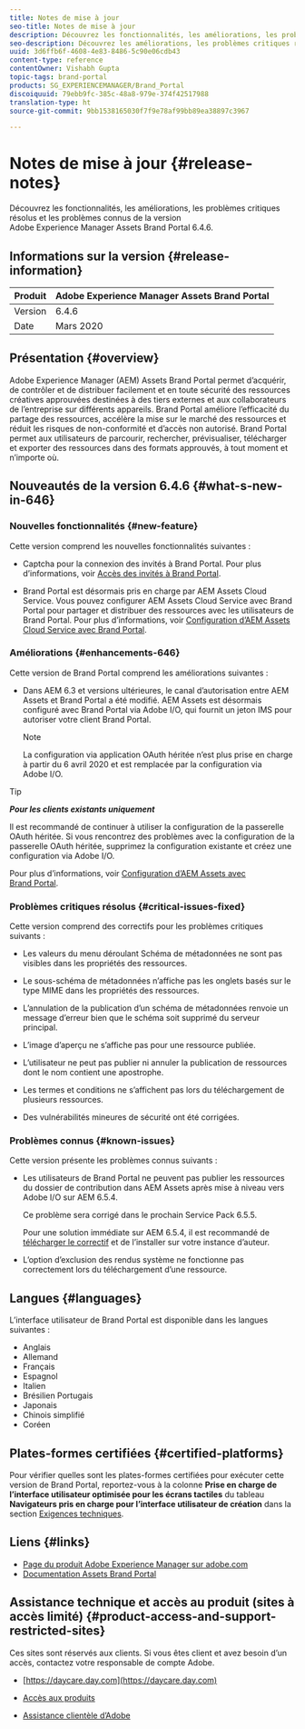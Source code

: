 ```yaml
---
title: Notes de mise à jour
seo-title: Notes de mise à jour
description: Découvrez les fonctionnalités, les améliorations, les problèmes critiques résolus et les problèmes connus de la version Adobe Experience Manager Assets Brand Portal 6.4.6.
seo-description: Découvrez les améliorations, les problèmes critiques résolus et les problèmes connus de la version Adobe Experience Manager Assets Brand Portal 6.4.6.
uuid: 3d6ffb6f-4608-4e83-8486-5c90e06cdb43
content-type: reference
contentOwner: Vishabh Gupta
topic-tags: brand-portal
products: SG_EXPERIENCEMANAGER/Brand_Portal
discoiquuid: 79ebb9fc-385c-48a8-979e-374f42517988
translation-type: ht
source-git-commit: 9bb1538165030f7f9e78af99bb89ea38897c3967

---
```



# Notes de mise à jour {#release-notes}

Découvrez les fonctionnalités, les améliorations, les problèmes critiques résolus et les problèmes connus de la version Adobe Experience Manager Assets Brand Portal 6.4.6.

## Informations sur la version {#release-information}

| Produit | Adobe Experience Manager Assets Brand Portal |
|---|---|
| Version | 6.4.6 |
| Date | Mars 2020 |

## Présentation {#overview}

Adobe Experience Manager (AEM) Assets Brand Portal permet d’acquérir, de contrôler et de distribuer facilement et en toute sécurité des ressources créatives approuvées destinées à des tiers externes et aux collaborateurs de l’entreprise sur différents appareils. Brand Portal améliore l’efficacité du partage des ressources, accélère la mise sur le marché des ressources et réduit les risques de non-conformité et d’accès non autorisé. Brand Portal permet aux utilisateurs de parcourir, rechercher, prévisualiser, télécharger et exporter des ressources dans des formats approuvés, à tout moment et n’importe où.

## Nouveautés de la version 6.4.6 {#what-s-new-in-646}

### Nouvelles fonctionnalités {#new-feature}

Cette version comprend les nouvelles fonctionnalités suivantes :

* Captcha pour la connexion des invités à Brand Portal. Pour plus d’informations, voir [Accès des invités à Brand Portal](../using/guest-access.md).

* Brand Portal est désormais pris en charge par AEM Assets Cloud Service. Vous pouvez configurer AEM Assets Cloud Service avec Brand Portal pour partager et distribuer des ressources avec les utilisateurs de Brand Portal.
Pour plus d’informations, voir [Configuration d’AEM Assets Cloud Service avec Brand Portal](https://docs.adobe.com/content/help/fr-FR/experience-manager-cloud-service/assets/brand-portal/configure-aem-assets-with-brand-portal.html).

### Améliorations {#enhancements-646}

Cette version de Brand Portal comprend les améliorations suivantes :

* Dans AEM 6.3 et versions ultérieures, le canal d’autorisation entre AEM Assets et Brand Portal a été modifié. AEM Assets est désormais configuré avec Brand Portal via Adobe I/O, qui fournit un jeton IMS pour autoriser votre client Brand Portal.

   >[!NOTE]
   >
   >La configuration via application OAuth héritée n’est plus prise en charge à partir du 6 avril 2020 et est remplacée par la configuration via Adobe I/O.


>[!TIP]
>
>***Pour les clients existants uniquement***
>
>Il est recommandé de continuer à utiliser la configuration de la passerelle OAuth héritée. Si vous rencontrez des problèmes avec la configuration de la passerelle OAuth héritée, supprimez la configuration existante et créez une configuration via Adobe I/O.


Pour plus d’informations, voir [Configuration d’AEM Assets avec Brand Portal](configure-aem-assets-with-brand-portal.md).

### Problèmes critiques résolus {#critical-issues-fixed}

Cette version comprend des correctifs pour les problèmes critiques suivants :

* Les valeurs du menu déroulant Schéma de métadonnées ne sont pas visibles dans les propriétés des ressources.

* Le sous-schéma de métadonnées n’affiche pas les onglets basés sur le type MIME dans les propriétés des ressources.

* L’annulation de la publication d’un schéma de métadonnées renvoie un message d’erreur bien que le schéma soit supprimé du serveur principal.

* L’image d’aperçu ne s’affiche pas pour une ressource publiée.

* L’utilisateur ne peut pas publier ni annuler la publication de ressources dont le nom contient une apostrophe.

* Les termes et conditions ne s’affichent pas lors du téléchargement de plusieurs ressources.

* Des vulnérabilités mineures de sécurité ont été corrigées.

### Problèmes connus {#known-issues}

Cette version présente les problèmes connus suivants :

* Les utilisateurs de Brand Portal ne peuvent pas publier les ressources du dossier de contribution dans AEM Assets après mise à niveau vers Adobe I/O sur AEM 6.5.4.

   Ce problème sera corrigé dans le prochain Service Pack 6.5.5.

   Pour une solution immédiate sur AEM 6.5.4, il est recommandé de [télécharger le correctif](https://www.adobeaemcloud.com/content/marketplace/marketplaceProxy.html?packagePath=/content/companies/public/adobe/packages/cq650/hotfix/cq-6.5.0-hotfix-33041) et de l’installer sur votre instance d’auteur.

* L’option d’exclusion des rendus système ne fonctionne pas correctement lors du téléchargement d’une ressource.


## Langues {#languages}

L’interface utilisateur de Brand Portal est disponible dans les langues suivantes :

* Anglais
* Allemand
* Français
* Espagnol
* Italien
* Brésilien      Portugais
* Japonais
* Chinois simplifié
* Coréen

## Plates-formes certifiées      {#certified-platforms}

Pour vérifier quelles sont les plates-formes certifiées pour exécuter cette version de Brand Portal, reportez-vous à la colonne **Prise en charge de l’interface utilisateur optimisée pour les écrans tactiles** du tableau **Navigateurs pris en charge pour l’interface utilisateur de création** dans la section [Exigences techniques](https://helpx.adobe.com/fr/experience-manager/6-4/sites/deploying/using/technical-requirements.html).

## Liens {#links}

* [Page du produit Adobe Experience Manager sur adobe.com](http://www.adobe.com/fr/marketing-cloud/experience-manager.html)
* [Documentation Assets Brand Portal](https://helpx.adobe.com/fr/experience-manager/brand-portal/user-guide.html)

## Assistance technique et accès au produit (sites à accès limité) {#product-access-and-support-restricted-sites}

Ces sites sont réservés aux clients. Si vous êtes client et avez besoin d’un accès, contactez votre responsable de compte Adobe.

* [https://daycare.day.com](https://daycare.day.com)

* [Accès aux produits](https://login.marketing.adobe.com)

* [Assistance clientèle d’Adobe](https://helpx.adobe.com/fr/contact.html)
